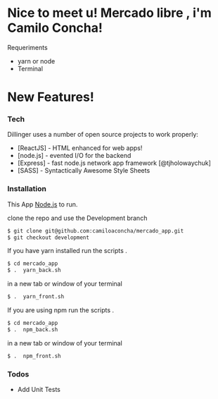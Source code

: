 # Nice to meet u! Mercado libre , i'm Camilo Concha!


Requeriments
  - yarn or node
  - Terminal
  

# New Features!

### Tech

Dillinger uses a number of open source projects to work properly:

* [ReactJS] - HTML enhanced for web apps!
* [node.js] - evented I/O for the backend
* [Express] - fast node.js network app framework [@tjholowaychuk]
* [SASS] - Syntactically Awesome Style Sheets

### Installation

This App [Node.js](https://nodejs.org/) to run.


clone the repo and use the Development branch
```sh
$ git clone git@github.com:camiloaconcha/mercado_app.git
$ git checkout development
```
If you have yarn installed run the scripts .
```sh
$ cd mercado_app
$ .  yarn_back.sh
```
in a new tab or window of your terminal
```sh
$ .  yarn_front.sh
```
If you are using npm run the scripts .
```sh
$ cd mercado_app
$ .  npm_back.sh
```
in a new tab or window of your terminal
```sh
$ .  npm_front.sh
```
### Todos

 - Add Unit Tests

